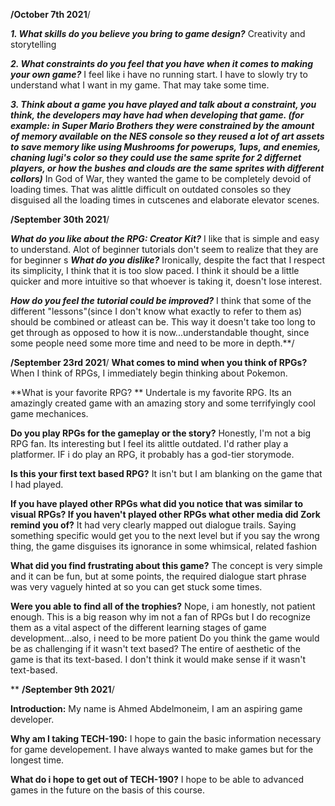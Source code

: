 **/October 7th 2021**/

***1. What skills do you believe you bring to game design?***
Creativity and storytelling

***2. What constraints do you feel that you have when it comes to making your own game?***
I feel like i have no running start. I have to slowly try to understand what I want in my game. That may take some time.

***3. Think about a game you have played and talk about a constraint, you think, the developers may have had when developing that game. (for example: in Super Mario Brothers they were constrained by the amount of memory available on the NES console so they reused a lot of art assets to save memory like using Mushrooms for powerups, 1ups, and enemies, chaning lugi's color so they could use the same sprite for 2 differnet players, or how the bushes and clouds are the same sprites with different collors)***
 In God of War, they wanted the game to be completely devoid of loading times. That was alittle difficult on outdated consoles so they disguised all the loading times in cutscenes and elaborate elevator scenes.
 
**/September 30th 2021**/

***What do you like about the RPG: Creator Kit?***
I like that is simple and easy to understand. Alot of beginner tutorials don't seem to realize that they are for beginner
s
***What do you dislike?***
Ironically, despite the fact that I respect its simplicity, I think that it is too slow paced. I think it should be a little quicker and more intuitive so that
whoever is taking it, doesn't lose interest.

***How do you feel the tutorial could be improved?***
I think that some of the different "lessons"(since I don't know what exactly to refer to them as) should be combined or atleast can be. This way it doesn't take too long to get
through as opposed to how it is now...understandable thought, since some people need some more time and need to be more in depth.**/

**/September 23rd 2021**/
**What comes to mind when you think of RPGs?**
When I think of RPGs, I immediately begin thinking about Pokemon.

**What is your favorite RPG? **
Undertale is my favorite RPG. Its an amazingly created game with an amazing story and some terrifyingly cool game mechanices.

**Do you play RPGs for the gameplay or the story?**
Honestly, I'm not a big RPG fan. Its interesting but I feel its alittle outdated. I'd rather play a platformer. IF i do play an RPG, it probably has a god-tier storymode.

**Is this your first text based RPG?**
It isn't but I am blanking on the game that I had played. 

**If you have played other RPGs what did you notice that was similar to visual RPGs? If you haven't played other RPGs what other media did Zork remind you of?**
It had very clearly mapped out dialogue trails. Saying something specific would get you to the next level but if you say the wrong thing, the game disguises its ignorance in some whimsical, related fashion 

**What did you find frustrating about this game?**
The concept is very simple and it can be fun, but at some points, the required dialogue start phrase was very vaguely hinted at so you can get stuck some times. 

**Were you able to find all of the trophies?**
Nope, i am honestly, not patient enough. This is a big reason why im not a fan of RPGs but I do recognize them as a vital aspect of the different learning stages of game development...also,  i need to be more patient
Do you think the game would be as challenging if it wasn't text based?
The entire of aesthetic of the game is that its text-based. I don't think it would make sense if it wasn't text-based.

**
**/September 9th 2021**/

**Introduction:**
My name is Ahmed Abdelmoneim, I am an aspiring game developer.

**Why am I taking TECH-190:**
I hope to gain the basic information necessary for game developement. I have always wanted to make games but for the longest time.

**What do i hope to get out of TECH-190?**
I hope to be able to advanced games in the future on the basis of this course.
